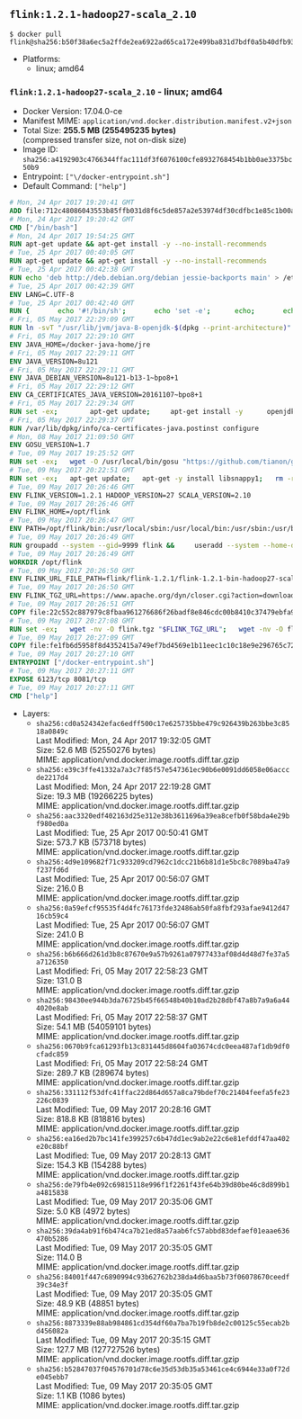 ## `flink:1.2.1-hadoop27-scala_2.10`

```console
$ docker pull flink@sha256:b50f38a6ec5a2ffde2ea6922ad65ca172e499ba831d7bdf0a5b40dfb931b8700
```

-	Platforms:
	-	linux; amd64

### `flink:1.2.1-hadoop27-scala_2.10` - linux; amd64

-	Docker Version: 17.04.0-ce
-	Manifest MIME: `application/vnd.docker.distribution.manifest.v2+json`
-	Total Size: **255.5 MB (255495235 bytes)**  
	(compressed transfer size, not on-disk size)
-	Image ID: `sha256:a4192903c4766344ffac111df3f6076100cfe8932768454b1bb0ae3375bc50b9`
-	Entrypoint: `["\/docker-entrypoint.sh"]`
-	Default Command: `["help"]`

```dockerfile
# Mon, 24 Apr 2017 19:20:41 GMT
ADD file:712c48086043553b85ffb031d8f6c5de857a2e53974df30cdfbc1e85c1b00a25 in / 
# Mon, 24 Apr 2017 19:20:42 GMT
CMD ["/bin/bash"]
# Mon, 24 Apr 2017 19:54:25 GMT
RUN apt-get update && apt-get install -y --no-install-recommends 		ca-certificates 		curl 		wget 	&& rm -rf /var/lib/apt/lists/*
# Tue, 25 Apr 2017 00:40:05 GMT
RUN apt-get update && apt-get install -y --no-install-recommends 		bzip2 		unzip 		xz-utils 	&& rm -rf /var/lib/apt/lists/*
# Tue, 25 Apr 2017 00:42:38 GMT
RUN echo 'deb http://deb.debian.org/debian jessie-backports main' > /etc/apt/sources.list.d/jessie-backports.list
# Tue, 25 Apr 2017 00:42:39 GMT
ENV LANG=C.UTF-8
# Tue, 25 Apr 2017 00:42:40 GMT
RUN { 		echo '#!/bin/sh'; 		echo 'set -e'; 		echo; 		echo 'dirname "$(dirname "$(readlink -f "$(which javac || which java)")")"'; 	} > /usr/local/bin/docker-java-home 	&& chmod +x /usr/local/bin/docker-java-home
# Fri, 05 May 2017 22:29:09 GMT
RUN ln -svT "/usr/lib/jvm/java-8-openjdk-$(dpkg --print-architecture)" /docker-java-home
# Fri, 05 May 2017 22:29:10 GMT
ENV JAVA_HOME=/docker-java-home/jre
# Fri, 05 May 2017 22:29:11 GMT
ENV JAVA_VERSION=8u121
# Fri, 05 May 2017 22:29:11 GMT
ENV JAVA_DEBIAN_VERSION=8u121-b13-1~bpo8+1
# Fri, 05 May 2017 22:29:12 GMT
ENV CA_CERTIFICATES_JAVA_VERSION=20161107~bpo8+1
# Fri, 05 May 2017 22:29:34 GMT
RUN set -ex; 		apt-get update; 	apt-get install -y 		openjdk-8-jre-headless="$JAVA_DEBIAN_VERSION" 		ca-certificates-java="$CA_CERTIFICATES_JAVA_VERSION" 	; 	rm -rf /var/lib/apt/lists/*; 		[ "$(readlink -f "$JAVA_HOME")" = "$(docker-java-home)" ]; 		update-alternatives --get-selections | awk -v home="$(readlink -f "$JAVA_HOME")" 'index($3, home) == 1 { $2 = "manual"; print | "update-alternatives --set-selections" }'; 	update-alternatives --query java | grep -q 'Status: manual'
# Fri, 05 May 2017 22:29:37 GMT
RUN /var/lib/dpkg/info/ca-certificates-java.postinst configure
# Mon, 08 May 2017 21:09:50 GMT
ENV GOSU_VERSION=1.7
# Tue, 09 May 2017 19:25:52 GMT
RUN set -ex;   wget -O /usr/local/bin/gosu "https://github.com/tianon/gosu/releases/download/$GOSU_VERSION/gosu-$(dpkg --print-architecture)";   wget -O /usr/local/bin/gosu.asc "https://github.com/tianon/gosu/releases/download/$GOSU_VERSION/gosu-$(dpkg --print-architecture).asc";   export GNUPGHOME="$(mktemp -d)";   gpg --keyserver ha.pool.sks-keyservers.net --recv-keys B42F6819007F00F88E364FD4036A9C25BF357DD4;   gpg --batch --verify /usr/local/bin/gosu.asc /usr/local/bin/gosu;   rm -r "$GNUPGHOME" /usr/local/bin/gosu.asc;   chmod +x /usr/local/bin/gosu;   gosu nobody true
# Tue, 09 May 2017 20:22:51 GMT
RUN set -ex;   apt-get update;   apt-get -y install libsnappy1;   rm -rf /var/lib/apt/lists/*
# Tue, 09 May 2017 20:26:46 GMT
ENV FLINK_VERSION=1.2.1 HADOOP_VERSION=27 SCALA_VERSION=2.10
# Tue, 09 May 2017 20:26:46 GMT
ENV FLINK_HOME=/opt/flink
# Tue, 09 May 2017 20:26:47 GMT
ENV PATH=/opt/flink/bin:/usr/local/sbin:/usr/local/bin:/usr/sbin:/usr/bin:/sbin:/bin
# Tue, 09 May 2017 20:26:49 GMT
RUN groupadd --system --gid=9999 flink &&     useradd --system --home-dir $FLINK_HOME --uid=9999 --gid=flink flink
# Tue, 09 May 2017 20:26:49 GMT
WORKDIR /opt/flink
# Tue, 09 May 2017 20:26:50 GMT
ENV FLINK_URL_FILE_PATH=flink/flink-1.2.1/flink-1.2.1-bin-hadoop27-scala_2.10.tgz
# Tue, 09 May 2017 20:26:50 GMT
ENV FLINK_TGZ_URL=https://www.apache.org/dyn/closer.cgi?action=download&filename=flink/flink-1.2.1/flink-1.2.1-bin-hadoop27-scala_2.10.tgz FLINK_ASC_URL=https://www.apache.org/dist/flink/flink-1.2.1/flink-1.2.1-bin-hadoop27-scala_2.10.tgz.asc
# Tue, 09 May 2017 20:26:51 GMT
COPY file:22c552c887979c8fbaa961276686f26badf8e846cdc00b8410c37479ebfa98ec in /KEYS 
# Tue, 09 May 2017 20:27:08 GMT
RUN set -ex;   wget -nv -O flink.tgz "$FLINK_TGZ_URL";   wget -nv -O flink.tgz.asc "$FLINK_ASC_URL";     export GNUPGHOME="$(mktemp -d)";   gpg --import /KEYS;   gpg --batch --verify flink.tgz.asc flink.tgz;   rm -r "$GNUPGHOME" flink.tgz.asc;     tar -xf flink.tgz --strip-components=1;   rm flink.tgz;     chown -R flink:flink .;
# Tue, 09 May 2017 20:27:09 GMT
COPY file:fe1fb6d5958f8d4352415a749ef7bd4569e1b11eec1c10c18e9e296765c72a61 in / 
# Tue, 09 May 2017 20:27:10 GMT
ENTRYPOINT ["/docker-entrypoint.sh"]
# Tue, 09 May 2017 20:27:11 GMT
EXPOSE 6123/tcp 8081/tcp
# Tue, 09 May 2017 20:27:11 GMT
CMD ["help"]
```

-	Layers:
	-	`sha256:cd0a524342efac6edff500c17e625735bbe479c926439b263bbe3c8518a0849c`  
		Last Modified: Mon, 24 Apr 2017 19:32:05 GMT  
		Size: 52.6 MB (52550276 bytes)  
		MIME: application/vnd.docker.image.rootfs.diff.tar.gzip
	-	`sha256:e39c3ffe41332a7a3c7f85f57e547361ec90b6e0091dd6058e06acccde2217d4`  
		Last Modified: Mon, 24 Apr 2017 22:19:28 GMT  
		Size: 19.3 MB (19266225 bytes)  
		MIME: application/vnd.docker.image.rootfs.diff.tar.gzip
	-	`sha256:aac3320edf402163d25e312e38b3611696a39ea8cefb0f58bda4e29bf980ed0a`  
		Last Modified: Tue, 25 Apr 2017 00:50:41 GMT  
		Size: 573.7 KB (573718 bytes)  
		MIME: application/vnd.docker.image.rootfs.diff.tar.gzip
	-	`sha256:4d9e109682f71c933209cd7962c1dcc21b6b81d1e5bc8c7089ba47a9f237fd6d`  
		Last Modified: Tue, 25 Apr 2017 00:56:07 GMT  
		Size: 216.0 B  
		MIME: application/vnd.docker.image.rootfs.diff.tar.gzip
	-	`sha256:0a59efcf95535f4d4fc76173fde32486ab50fa8fbf293afae9412d4716cb59c4`  
		Last Modified: Tue, 25 Apr 2017 00:56:07 GMT  
		Size: 241.0 B  
		MIME: application/vnd.docker.image.rootfs.diff.tar.gzip
	-	`sha256:b6b666d261d3b8c87670e9a57b9261a07977433af08d4d48d7fe37a5a7126350`  
		Last Modified: Fri, 05 May 2017 22:58:23 GMT  
		Size: 131.0 B  
		MIME: application/vnd.docker.image.rootfs.diff.tar.gzip
	-	`sha256:98430ee944b3da76725b45f66548b40b10ad2b28dbf47a8b7a9a6a444020e8ab`  
		Last Modified: Fri, 05 May 2017 22:58:37 GMT  
		Size: 54.1 MB (54059101 bytes)  
		MIME: application/vnd.docker.image.rootfs.diff.tar.gzip
	-	`sha256:0670b9fca61293fb13c831445d8604fa03674cdc0eea487af1db9df0cfadc859`  
		Last Modified: Fri, 05 May 2017 22:58:24 GMT  
		Size: 289.7 KB (289674 bytes)  
		MIME: application/vnd.docker.image.rootfs.diff.tar.gzip
	-	`sha256:331112f53dfc41ffac22d864d657a8ca79bdef70c21404feefa5fe23226c0839`  
		Last Modified: Tue, 09 May 2017 20:28:16 GMT  
		Size: 818.8 KB (818816 bytes)  
		MIME: application/vnd.docker.image.rootfs.diff.tar.gzip
	-	`sha256:ea16ed2b7bc141fe399257c6b47dd1ec9ab2e22c6e81efddf47aa402e20c88bf`  
		Last Modified: Tue, 09 May 2017 20:28:13 GMT  
		Size: 154.3 KB (154288 bytes)  
		MIME: application/vnd.docker.image.rootfs.diff.tar.gzip
	-	`sha256:de79fb4e092c69815118e996f1f2261f43fe64b39d80be46c8d899b1a4815838`  
		Last Modified: Tue, 09 May 2017 20:35:06 GMT  
		Size: 5.0 KB (4972 bytes)  
		MIME: application/vnd.docker.image.rootfs.diff.tar.gzip
	-	`sha256:39da4ab91f6b474ca7b21ed8a57aab6fc57abbd83defaef01eaae636470b5286`  
		Last Modified: Tue, 09 May 2017 20:35:05 GMT  
		Size: 114.0 B  
		MIME: application/vnd.docker.image.rootfs.diff.tar.gzip
	-	`sha256:84001f447c6890994c93b62762b238da4d6baa5b73f06078670ceedf39c34e3f`  
		Last Modified: Tue, 09 May 2017 20:35:05 GMT  
		Size: 48.9 KB (48851 bytes)  
		MIME: application/vnd.docker.image.rootfs.diff.tar.gzip
	-	`sha256:8873339e88ab984861cd354df60a7ba7b19fb8de2c00125c55ecab2bd456082a`  
		Last Modified: Tue, 09 May 2017 20:35:15 GMT  
		Size: 127.7 MB (127727526 bytes)  
		MIME: application/vnd.docker.image.rootfs.diff.tar.gzip
	-	`sha256:b52847037f04576701d78c6e35d53db35a53461ce4c6944e33a0f72de045ebb7`  
		Last Modified: Tue, 09 May 2017 20:35:05 GMT  
		Size: 1.1 KB (1086 bytes)  
		MIME: application/vnd.docker.image.rootfs.diff.tar.gzip
